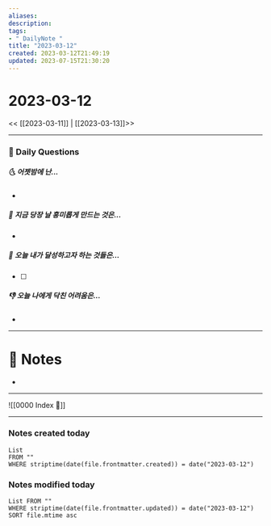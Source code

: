 ```yaml
---
aliases: 
description:
tags:
- " DailyNote "
title: "2023-03-12"
created: 2023-03-12T21:49:19
updated: 2023-07-15T21:30:20
---
```


# 2023-03-12

<< [[2023-03-11]] | [[2023-03-13]]>>

---

### 📅 Daily Questions

##### 🌜 어젯밤에 난...

- 

##### 🙌 지금 당장 날 흥미롭게 만드는 것은...

- 

##### 🚀 오늘 내가 달성하고자 하는 것들은...

- [ ] 

##### 👎 오늘 나에게 닥친 어려움은...

- 

---

# 📝 Notes

- 

---
![[0000 Index 🔗]]

---

### Notes created today

```dataview
List 
FROM "" 
WHERE striptime(date(file.frontmatter.created)) = date("2023-03-12")
```

### Notes modified today

```dataview
List FROM "" 
WHERE striptime(date(file.frontmatter.updated)) = date("2023-03-12") 
SORT file.mtime asc
```
